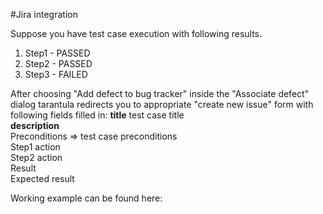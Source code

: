 #Jira integration

Suppose you have test case execution with following results.  
1. Step1 - PASSED  
2. Step2 - PASSED  
3. Step3 - FAILED  
  
After choosing "Add defect to bug tracker" inside the "Associate defect" dialog tarantula redirects you to appropriate "create new issue" form with following fields filled in:
**title** test case title  
**description**  
Preconditions => test case preconditions  
Step1 action  
Step2 action  
Result  
Expected result  

Working example can be found here: 
